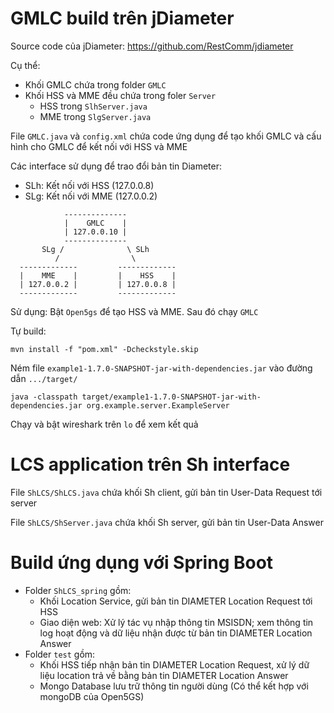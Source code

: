 # GMLC build trên jDiameter

Source code của jDiameter: https://github.com/RestComm/jdiameter

Cụ thể:
- Khối GMLC chứa trong folder `GMLC`
- Khối HSS và MME đều chứa trong foler `Server`
  - HSS trong `SlhServer.java`
  - MME trong `SlgServer.java`

File `GMLC.java` và `config.xml` chứa code ứng dụng để tạo khối GMLC và cấu hình cho GMLC để kết nối với HSS và MME

Các interface sử dụng để trao đổi bản tin Diameter:
- SLh: Kết nối với HSS (127.0.0.8)
- SLg: Kết nối với MME (127.0.0.2)

```
            --------------
            |    GMLC    |
            | 127.0.0.10 |
            --------------
       SLg /              \ SLh
          /                \
  -------------         -------------
  |    MME    |         |    HSS    |
  | 127.0.0.2 |         | 127.0.0.8 |
  -------------         -------------

```

Sử dụng: Bật `Open5gs` để tạo HSS và MME. Sau đó chạy `GMLC`

Tự build:
```
mvn install -f "pom.xml" -Dcheckstyle.skip
```

Ném file `example1-1.7.0-SNAPSHOT-jar-with-dependencies.jar` vào đường dẫn `.../target/`
```
java -classpath target/example1-1.7.0-SNAPSHOT-jar-with-dependencies.jar org.example.server.ExampleServer
```
Chạy và bật wireshark trên `lo` để xem kết quả

# LCS application trên Sh interface

File `ShLCS/ShLCS.java` chứa khối Sh client, gửi bản tin User-Data Request tới server

File `ShLCS/ShServer.java` chứa khối Sh server, gửi bản tin User-Data Answer

# Build ứng dụng với Spring Boot

- Folder `ShLCS_spring` gồm:
  - Khối Location Service, gửi bản tin DIAMETER Location Request tới HSS
  - Giao diện web: Xử lý tác vụ nhập thông tin MSISDN; xem thông tin log hoạt động và dữ liệu nhận được từ bản tin DIAMETER Location Answer
- Folder `test` gồm:
  - Khối HSS tiếp nhận bản tin DIAMETER Location Request, xử lý dữ liệu location trả về bằng bản tin DIAMETER Location Answer
  - Mongo Database lưu trữ thông tin người dùng (Có thể kết hợp với mongoDB của Open5GS)
